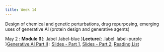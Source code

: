 ```yaml
---
title: Week 14
---
```


Design of chemical and genetic perturbations, drug repurposing, emerging uses of generative AI (protein design and generative agents)

May 2
: **Module 6**{: .label .label-blue }**Lecture**{: .label .label-purple }[Generative AI Part II](/BMI702/lectures/module6/week14)
  : [Slides - Part 1](/BMI702/assets/zitnik-BMI702-L14-Part1.pdf), [Slides - Part 2](/BMI702/assets/zitnik-BMI702-L14-Part2.pdf), [Reading List](/BMI702/lectures/module6/week14)

